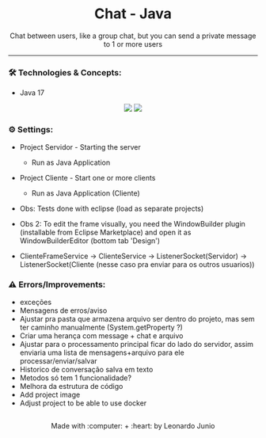 <h1 align="center">Chat - Java</h1>

<p align="center">Chat between users, like a group chat, but you can send a private message to 1 or more users</p>

<hr> 

### :hammer_and_wrench: Technologies & Concepts:

* Java 17

<div align="center" style="display: inline_block">
	<img src="https://img.shields.io/static/v1?label=Java&message=v17&color=B07219&style=flat"/>
	<img src="https://img.shields.io/static/v1?label=license&message=MIT&color=green&style=flat"/>
</div>

### :gear: Settings:

* Project Servidor - Starting the server
	* Run as Java Application
* Project Cliente - Start one or more clients 
	* Run as Java Application (Cliente)
* Obs: Tests done with eclipse (load as separate projects)
* Obs 2: To edit the frame visually, you need the WindowBuilder plugin (installable from Eclipse Marketplace) and open it as WindowBuilderEditor (bottom tab 'Design')

* ClienteFrameService -> ClienteService -> ListenerSocket(Servidor) -> ListenerSocket(Cliente (nesse caso pra enviar para os outros usuarios))

### :warning: Errors/Improvements:

* exceções
* Mensagens de erros/aviso
* Ajustar pra pasta que armazena arquivo ser dentro do projeto, mas sem ter caminho manualmente (System.getProperty ?)
* Criar uma herança com message + chat e arquivo
* Ajustar para o processamento principal ficar do lado do servidor, assim enviaria uma lista de mensagens+arquivo para ele processar/enviar/salvar
* Historico de conversação salva em texto
* Metodos só tem 1 funcionalidade?
* Melhora da estrutura de código
* Add project image
* Adjust project to be able to use docker


##

<div align="center">
	<p>Made with :computer: + :heart: by Leonardo Junio</p>
</div>
